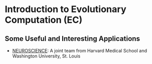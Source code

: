 # Introduction to Evolutionary Computation (EC)

## Some Useful and Interesting Applications

* [NEUROSCIENCE](https://www.pnas.org/doi/abs/10.1073/pnas.2213034120): A joint team from Harvard Medical School and Washington University, St. Louis
